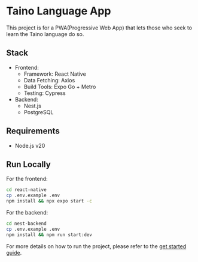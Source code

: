 # Taino Language App

<!-- TODO: Write more about the background of this project -->
This project is for a PWA(Progressive Web App) that lets those who seek to learn the Taino language do so. 

## Stack 
- Frontend:
    - Framework: React Native
    - Data Fetching: Axios
    - Build Tools: Expo Go + Metro
    - Testing: Cypress
- Backend:
    - Nest.js
    - PostgreSQL

## Requirements
- Node.js v20

## Run Locally
For the frontend:
```bash
cd react-native
cp .env.example .env
npm install && npx expo start -c
```

<!-- For the backend: -->
For the backend:
```bash
cd nest-backend
cp .env.example .env
npm install && npm run start:dev
```

For more details on how to run the project, please refer to the [get started guide](./docs/getting-started.md).

<!-- ## Contributors -->
<section wip>
